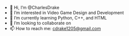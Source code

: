 - 👋 Hi, I’m @CharlesDrake
- 👀 I’m interested in Video Game Design and Development
- 🌱 I’m currently learning Python, C++, and HTML
- 💞️ I’m looking to collaborate on
- 📫 How to reach me: cdrake1205@gmail.com

<!---
CharlesDrake/CharlesDrake is a ✨ special ✨ repository because its `README.md` (this file) appears on your GitHub profile.
You can click the Preview link to take a look at your changes.
--->
